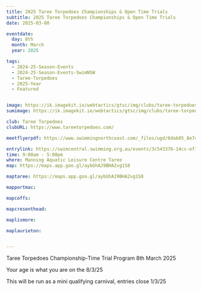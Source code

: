 ```yaml
---
title: 2025 Taree Torpedoes Championships & Open Time Trials
subtitle: 2025 Taree Torpedoes Championships & Open Time Trials
date: 2025-03-08

eventdate:
  day: 8th
  month: March
  year: 2025

tags:
  - 2024-25-Season-Events
  - 2024-25-Season-Events-SwimNSW
  - Taree-Torpedoes
  - 2025-Year
  - Featured


image: https://ik.imagekit.io/webtactics/gtsc/img/clubs/taree-torpedoes-600x400.jpg
sumimage: https://ik.imagekit.io/webtactics/gtsc/img/clubs/taree-torpedoes-400x600.jpg

club: Taree Torpedoes
clubURL: https://www.tareetorpedoes.com/

meetflyerpdf: https://www.swimmingnorthcoast.com/_files/ugd/8dab05_8e7408bbc4b744898f32144d1c628569.pdf

entrylink: https://swimcentral.swimming.org.au/events/3c543376-14cc-ef11-b8e9-00224896d583/detail
time: 9:00am - 5:00pm
where: Manning Aquatic Leisure Centre Taree
map: https://maps.app.goo.gl/aybGhAJ9BHA2vg1S8

maptaree: https://maps.app.goo.gl/aybGhAJ9BHA2vg1S8

mapportmac:

mapcoffs:

mapcresenthead:

maplismore: 

maplaurieton: 


---
```



Taree Torpedoes Championship-Time Trial Program 8th March 2025

Your age is what you are on the 8/3/25

This will be run as a mini qualifying carnival, entries close 1/3/25